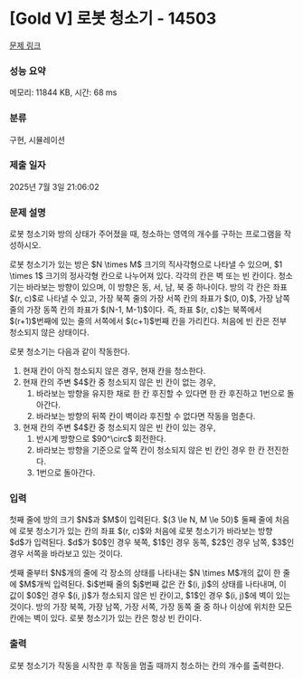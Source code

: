 # [Gold V] 로봇 청소기 - 14503 

[문제 링크](https://www.acmicpc.net/problem/14503) 

### 성능 요약

메모리: 11844 KB, 시간: 68 ms

### 분류

구현, 시뮬레이션

### 제출 일자

2025년 7월 3일 21:06:02

### 문제 설명

<p>로봇 청소기와 방의 상태가 주어졌을 때, 청소하는 영역의 개수를 구하는 프로그램을 작성하시오.</p>

<p>로봇 청소기가 있는 방은 $N \times M$ 크기의 직사각형으로 나타낼 수 있으며, $1 \times 1$ 크기의 정사각형 칸으로 나누어져 있다. 각각의 칸은 벽 또는 빈 칸이다. 청소기는 바라보는 방향이 있으며, 이 방향은 동, 서, 남, 북 중 하나이다. 방의 각 칸은 좌표 $(r, c)$로 나타낼 수 있고, 가장 북쪽 줄의 가장 서쪽 칸의 좌표가 $(0, 0)$, 가장 남쪽 줄의 가장 동쪽 칸의 좌표가 $(N-1, M-1)$이다. 즉, 좌표 $(r, c)$는 북쪽에서 $(r+1)$번째에 있는 줄의 서쪽에서 $(c+1)$번째 칸을 가리킨다. 처음에 빈 칸은 전부 청소되지 않은 상태이다.</p>

<p>로봇 청소기는 다음과 같이 작동한다.</p>

<ol>
	<li>현재 칸이 아직 청소되지 않은 경우, 현재 칸을 청소한다.</li>
	<li>현재 칸의 주변 $4$칸 중 청소되지 않은 빈 칸이 없는 경우,
	<ol>
		<li>바라보는 방향을 유지한 채로 한 칸 후진할 수 있다면 한 칸 후진하고 1번으로 돌아간다.</li>
		<li>바라보는 방향의 뒤쪽 칸이 벽이라 후진할 수 없다면 작동을 멈춘다.</li>
	</ol>
	</li>
	<li>현재 칸의 주변 $4$칸 중 청소되지 않은 빈 칸이 있는 경우,
	<ol>
		<li>반시계 방향으로 $90^\circ$ 회전한다.</li>
		<li>바라보는 방향을 기준으로 앞쪽 칸이 청소되지 않은 빈 칸인 경우 한 칸 전진한다.</li>
		<li>1번으로 돌아간다.</li>
	</ol>
	</li>
</ol>

### 입력 

 <p>첫째 줄에 방의 크기 $N$과 $M$이 입력된다. $(3 \le N, M \le 50)$  둘째 줄에 처음에 로봇 청소기가 있는 칸의 좌표 $(r, c)$와 처음에 로봇 청소기가 바라보는 방향 $d$가 입력된다. $d$가 $0$인 경우 북쪽, $1$인 경우 동쪽, $2$인 경우 남쪽, $3$인 경우 서쪽을 바라보고 있는 것이다.</p>

<p>셋째 줄부터 $N$개의 줄에 각 장소의 상태를 나타내는 $N \times M$개의 값이 한 줄에 $M$개씩 입력된다. $i$번째 줄의 $j$번째 값은 칸 $(i, j)$의 상태를 나타내며, 이 값이 $0$인 경우 $(i, j)$가 청소되지 않은 빈 칸이고, $1$인 경우 $(i, j)$에 벽이 있는 것이다. 방의 가장 북쪽, 가장 남쪽, 가장 서쪽, 가장 동쪽 줄 중 하나 이상에 위치한 모든 칸에는 벽이 있다. 로봇 청소기가 있는 칸은 항상 빈 칸이다.</p>

### 출력 

 <p>로봇 청소기가 작동을 시작한 후 작동을 멈출 때까지 청소하는 칸의 개수를 출력한다.</p>

